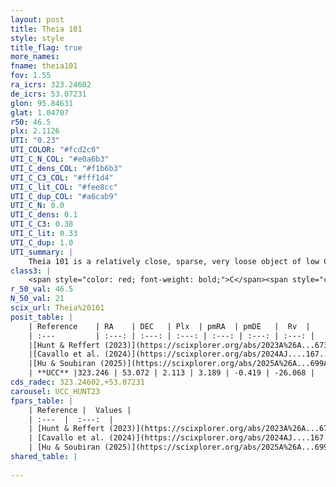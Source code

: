 ```yaml
---
layout: post
title: Theia 101
style: style
title_flag: true
more_names: 
fname: theia101
fov: 1.55
ra_icrs: 323.24602
de_icrs: 53.07231
glon: 95.84631
glat: 1.04707
r50: 46.5
plx: 2.1126
UTI: "0.23"
UTI_COLOR: "#fcd2c0"
UTI_C_N_COL: "#e0a6b3"
UTI_C_dens_COL: "#f1b6b3"
UTI_C_C3_COL: "#fff1d4"
UTI_C_lit_COL: "#fee8cc"
UTI_C_dup_COL: "#a6cab9"
UTI_C_N: 0.0
UTI_C_dens: 0.1
UTI_C_C3: 0.38
UTI_C_lit: 0.33
UTI_C_dup: 1.0
UTI_summary: |
    Theia 101 is a relatively close, sparse, very loose object of low C3 quality. It was recently reported in the literature.<br><br><span style="color: #99180f; font-weight: bold;">Warning: </span>contains less than 25 stars with <i>P>0.5</i> estimated.
class3: |
    <span style="color: red; font-weight: bold;">C</span><span style="color: #FFC300; font-weight: bold;">B</span>
r_50_val: 46.5
N_50_val: 21
scix_url: Theia%20101
posit_table: |
    | Reference    | RA    | DEC   | Plx  | pmRA  | pmDE   |  Rv  |
    | :---         | :---: | :---: | :---: | :---: | :---: | :---: |
    |[Hunt & Reffert (2023)](https://scixplorer.org/abs/2023A%26A...673A.114H) | 323.573 | 53.072 | 2.075 | 3.158 | -0.497 | -25.22 |
    |[Cavallo et al. (2024)](https://scixplorer.org/abs/2024AJ....167...12C) | 323.455 | 53.155 | 2.081 | -- | -- | -- |
    |[Hu & Soubiran (2025)](https://scixplorer.org/abs/2025A%26A...699A.246H) | 323.455 | 53.155 | -- | -- | -- | -- |
    | **UCC** |323.246 | 53.072 | 2.113 | 3.189 | -0.419 | -26.068 | 
cds_radec: 323.24602,+53.07231
carousel: UCC_HUNT23
fpars_table: |
    | Reference |  Values |
    | :---  |  :---:  |
    | [Hunt & Reffert (2023)](https://scixplorer.org/abs/2023A%26A...673A.114H) | `AV50=0.74, diffAV50=0.98, MOD50=8.258, logAge50=8.129` |
    | [Cavallo et al. (2024)](https://scixplorer.org/abs/2024AJ....167...12C) | `AV50=0.73, dMod50=8.42, logAge50=8.79, [Fe/H]50=0.39` |
    | [Hu & Soubiran (2025)](https://scixplorer.org/abs/2025A%26A...699A.246H) | `MA22=-0.15, MA23f=-0.02, MZ23=0.04, MK24=-0.01, MF24=-0.03` |
shared_table: |
    
---
```

